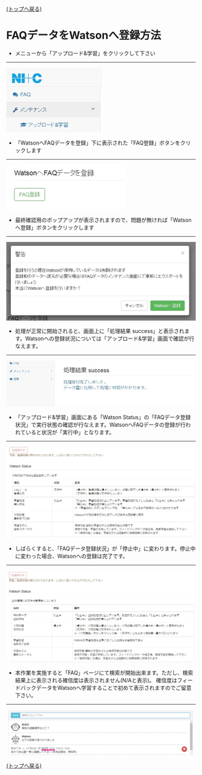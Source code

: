 [(トップへ戻る)](https://github.com/solctatg/FAQService_Manual)
# FAQデータをWatsonへ登録方法
- メニューから「アップロード&学習」をクリックして下さい

------------------------------------
![1](../img/faqRegist/faqRegist_1.jpg)

- 「WatsonへFAQデータを登録」下に表示された「FAQ登録」ボタンをクリックします

------------------------------------
![2](../img/faqRegist/faqRegist_2.jpg)

- 最終確認用のポップアップが表示されますので、問題が無ければ「Watsonへ登録」ボタンをクリックします

------------------------------------
![3](../img/faqRegist/faqRegist_3.jpg)

- 処理が正常に開始されると、画面上に「処理結果 success」と表示されます。Watsonへの登録状況については「アップロード&学習」画面で確認が行なえます。

------------------------------------
![4](../img/faqRegist/faqRegist_4.jpg)

- 「アップロード&学習」画面にある「Watson Status」の「FAQデータ登録状況」で実行状態の確認が行なえます。WatsonへFAQデータの登録が行われていると状況が「実行中」となります。

------------------------------------
![5](../img/faqRegist/faqRegist_5.jpg)

- しばらくすると、「FAQデータ登録状況」が「停止中」に変わります。停止中に変わった場合、Watsonへの登録は完了です。

------------------------------------
![6](../img/faqRegist/faqRegist_6.jpg)

- 本作業を実施すると「FAQ」ページにて検索が開始出来ます。ただし、検索結果上に表示される確信度は表示されません(N/Aと表示)。
  確信度はフィードバックデータをWatsonへ学習することで初めて表示されますのでご留意下さい。

------------------------------------
![7](../img/faqRegist/faqRegist_7.jpg)

[(トップへ戻る)](https://github.com/solctatg/FAQService_Manual)